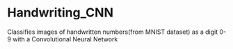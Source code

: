# Handwriting_CNN
Classifies images of handwritten numbers(from MNIST dataset) as a digit 0-9 with a Convolutional Neural Network
